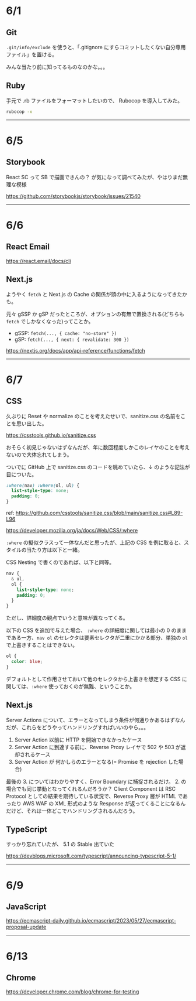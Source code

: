 # 6/1

## Git

`.git/info/exclude` を使うと、「.gitignore にすらコミットしたくない自分専用ファイル」を置ける。

みんな当たり前に知ってるものなのかな。。。

## Ruby

手元で .rb ファイルをフォーマットしたいので、 Rubocop を導入してみた。

```sh
rubocop -x
```

---

# 6/5

## Storybook

React SC って SB で描画できんの？ が気になって調べてみたが、やはりまだ無理な模様

https://github.com/storybookjs/storybook/issues/21540

---

# 6/6

## React Email

https://react.email/docs/cli

## Next.js

ようやく `fetch` と Next.js の Cache の関係が頭の中に入るようになってきたかも。

元々 gSSP か gSP だったところが、オプションの有無で置換される(どちらも `fetch` でしかなくなった)ってことか。

- gSSP: `fetch(..., { cache: "no-store" })`
- gSP: `fetch(..., { next: { revalidate: 300 })`

https://nextjs.org/docs/app/api-reference/functions/fetch

---

# 6/7

## CSS

久ぶりに Reset や normalize のことを考えたせいで、sanitize.css の名前をことを思い出した。

https://csstools.github.io/sanitize.css

おそらく初見じゃないはずなんだが、年に数回程度しかこのレイヤのことを考えないので大体忘れてしまう。

ついでに GitHub 上で sanitize.css のコードを眺めていたら、↓ のような記法が目についた。

```css
:where(nav) :where(ol, ul) {
  list-style-type: none;
  padding: 0;
}
```

ref: https://github.com/csstools/sanitize.css/blob/main/sanitize.css#L89-L96

https://developer.mozilla.org/ja/docs/Web/CSS/:where

`:where` の擬似クラスって一体なんだと思ったが、上記の CSS を例に取ると、スタイルの当たり方は以下と一緒。

CSS Nesting で書くのであれば、以下と同等。

```css
nav {
  & ul,
  ol {
    list-style-type: none;
    padding: 0;
  }
}
```

ただし、詳細度の観点でいうと意味が異なってくる。

以下の CSS を追加で与えた場合、 `:where` の詳細度に関しては最小の 0 のままである一方、`nav ol` のセレクタは要素セレクタが二重にかかる部分、単独の `ol` で上書きすることはできない。

```css
ol {
  color: blue;
}
```

デフォルトとして作用させておいて他のセレクタから上書きを想定する CSS に関しては、`:where` 使っておくのが無難、ということか。

## Next.js

Server Actions について、エラーとなってしまう条件が何通りかあるはずなんだが、これらをどうやってハンドリングすればいいのやら。。。

1. Server Action 以前に HTTP を開始できなかったケース
1. Server Action に到達する前に、Reverse Proxy レイヤで 502 や 503 が返却されるケース
1. Server Action が 何かしらのエラーとなる(= Promise を rejection した場合)

最後の 3. についてはわかりやすく、Error Boundary に捕捉されるだけ。 2. の場合でも同じ挙動となってくれるんだろうか？ Client Component は RSC Protocol としての結果を期待している状況で、Reverse Proxy 層が HTML であったり AWS WAF の XML 形式のような Response が返ってくることになるんだけど、それは一体どこでハンドリングされるんだろう。

## TypeScript

すっかり忘れていたが、 5.1 の Stable 出ていた

https://devblogs.microsoft.com/typescript/announcing-typescript-5-1/

---

# 6/9

## JavaScript

https://ecmascript-daily.github.io/ecmascript/2023/05/27/ecmascript-proposal-update

---

# 6/13

## Chrome

https://developer.chrome.com/blog/chrome-for-testing

